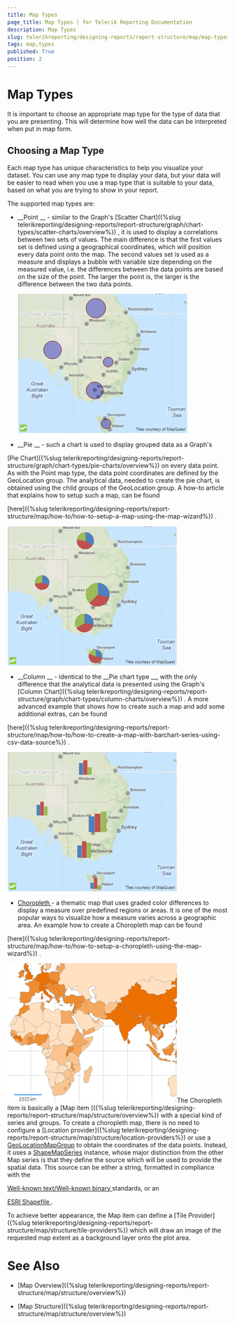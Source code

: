 ```yaml
---
title: Map Types
page_title: Map Types | for Telerik Reporting Documentation
description: Map Types
slug: telerikreporting/designing-reports/report-structure/map/map-types
tags: map,types
published: True
position: 2
---
```


# Map Types



It is important to choose an appropriate map type for the type of data that you are presenting. This will determine how well the data can be interpreted when put in map form.


## Choosing a Map Type

Each map type has unique characteristics to help you visualize your dataset. You can use any map type to
          display your data, but your data will be easier to read when you use a map type that is suitable to your data,
          based on what you are trying to show in your report.
        


The supported map types are:
        


* __Point
__ - similar to the Graph's 
[Scatter Chart]({%slug telerikreporting/designing-reports/report-structure/graph/chart-types/scatter-charts/overview%})
,
              it is used to display a correlations between two sets of values.
              The main difference is that the first values set is defined using a geographical coordinates, which will position every data point onto the map.
              The second values set is used as a measure and displays a bubble with variable size depending on the measured value, i.e. 
              the differences between the data points are based on the size of the point. The larger the point is, 
              the larger is the difference between the two data points.
            
  
  ![Map Point Chart](images/Map/MapPointChart.png)

* __Pie
__ - such a chart is used to display grouped data as a Graph's
              
[Pie Chart]({%slug telerikreporting/designing-reports/report-structure/graph/chart-types/pie-charts/overview%})
 on every data point. As with the Point map type, the data point
              coordinates are defined by the GeoLocation group. The analytical data, needed to create the pie chart, is obtained using the child groups
              of the GeoLocation group. A how-to article that explains how to setup such a map, can be found
              
[here]({%slug telerikreporting/designing-reports/report-structure/map/how-to/how-to-setup-a-map-using-the-map-wizard%})
.
            
  
  ![Map Pie Chart](images/Map/MapPieChart.png)

* __Column
__ - identical to the 
__Pie chart type
__, with the only difference that the analytical
              data is presented using the Graph's 
[Column Chart]({%slug telerikreporting/designing-reports/report-structure/graph/chart-types/column-charts/overview%})
. A more advanced example
              that shows how to create such a map and add some additional extras, can be found
              
[here]({%slug telerikreporting/designing-reports/report-structure/map/how-to/how-to-create-a-map-with-barchart-series-using-csv-data-source%})
.
            
  
  ![Map Column Chart](images/Map/MapColumnChart.png)

* [Choropleth
](http://en.wikipedia.org/wiki/Choropleth_map
)               - a thematic map that uses graded color differences to display a
              measure over predefined regions or areas. It is one of the most popular ways to visualize how a measure varies across
              a geographic area. An example how to create a Choropleth map can be found 
              
[here]({%slug telerikreporting/designing-reports/report-structure/map/how-to/how-to-setup-a-choropleth-using-the-map-wizard%})
.
          
  
  ![Choropleth Chart Type](images/Map/Choropleth/Choropleth_ChartType.png)The Choropleth item is basically a 
[Map item ]({%slug telerikreporting/designing-reports/report-structure/map/structure/overview%})
 with a special kind of series and groups.
              To create a choropleth map, there is no need to configure a 
[Location provider]({%slug telerikreporting/designing-reports/report-structure/map/structure/location-providers%})
              or use a 
[GeoLocationMapGroup](/reporting/api/Telerik.Reporting.GeoLocationMapGroup)
 to obtain the coordinates of the data points.
              Instead, it uses a 
[ShapeMapSeries](/reporting/api/Telerik.Reporting.ShapeMapSeries)
 instance, whose major distinction from the
              other Map series is that they define the source which will be used to provide the spatial data. This source can be either a string, formatted
              in compliance with the
              
[Well-known text/Well-known binary
](http://en.wikipedia.org/wiki/Well-known_text
)              standards, or an
              
[ESRI Shapefile
](http://en.wikipedia.org/wiki/Shapefile
).
            




To achieve better appearance, the Map item can define a 
[Tile Provider]({%slug telerikreporting/designing-reports/report-structure/map/structure/tile-providers%})
 which will
          draw an image of the requested map extent as a background layer onto the plot area.
        


# See Also


 * [Map Overview]({%slug telerikreporting/designing-reports/report-structure/map/structure/overview%})


 * [Map Structure]({%slug telerikreporting/designing-reports/report-structure/map/structure/overview%})

